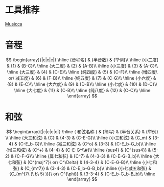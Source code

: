 # 工具推荐
[Musicca](https://musicca.com)

# 音程
$$
\begin{array}{|c|c|c|}
\hline
{音程名} & {半音数} & {举例}\\
\hline
{小二度} & {1} & {B-C}\\
\hline
{大二度} & {2} & {A-B}\\
\hline
{小三度} & {3} & {A-C}\\
\hline
{大三度} & {4} & {C-E}\\
\hline
{纯四度} & {5} & {C-F}\\
\hline
{增四度\ or\ 减五度} & {6} & {F-B}\\
\hline
{纯五度} & {7} & {C-G}\\
\hline
{小六度} & {8} & {E-C}\\
\hline
{大六度} & {9} & {D-B}\\
\hline
{小七度} & {10} & {D-C}\\
\hline
{大七度} & {11} & {C-B}\\
\hline
{纯八度} & {12} & {C-C}\\
\hline
\end{array}
$$

# 和弦
$$
\begin{array}{|c|c|c|c|}
\hline
{ 和弦名称 } & {简写} & {半音关系} & {举例} \\
\hline
{大三和弦} & {C} & {4-3} & {C-E-G}\\
\hline
{小三和弦} & {C_m} & {3-4} & {C-E_b-G}\\
\hline
{减三和弦} & {C^o} & {3-3} & {C-E_b-G_b}\\
\hline
{增三和弦} & {C^+} & {4-4} & {C-E-G^\\#}\\
\hline
{sus4} & {C^{sus4}} & {5-2} & {C-F-G}\\
\hline
{属七和弦} & {C^7} & {4-3-3} & {C-E-G-B_b}\\
\hline
{大七和弦} & {C^{maj^7}\ or\ C^\Delta} & {4-3-4} & {C-E-G-B}\\
\hline
{小七和弦} & {C_{m^7}} & {3-4-3} & {C-E_b-G-B_b}\\
\hline
{小七减五和弦} & {C_{m^{7\ (\ b\ 5\ )}}\ or\ C^{\phi}} & {3-3-4} & {C-E_b-G_b-B_b}\\
\hline
\end{array}
$$
